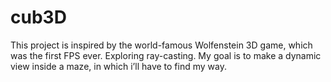 # cub3D
This project is inspired by the world-famous Wolfenstein 3D game, which
was the first FPS ever. Exploring ray-casting. My goal is to
make a dynamic view inside a maze, in which i’ll have to find my way.
